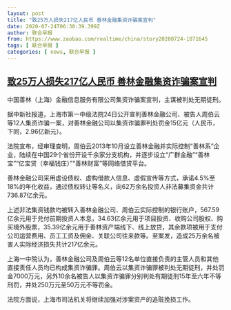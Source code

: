 ```yaml
---
layout: post
title: "致25万人损失217亿人民币 善林金融集资诈骗案宣判"
date: 2020-07-24T06:30:39.399Z
author: 联合早报
from: https://www.zaobao.com/realtime/china/story20200724-1071645
tags: [ 联合早报 ]
categories: [ news, 联合早报 ]
---
```

<!--1595598120000-->
[致25万人损失217亿人民币 善林金融集资诈骗案宣判](https://www.zaobao.com/realtime/china/story20200724-1071645)
------

<div>
<p>中国善林（上海）金融信息服务有限公司集资诈骗案宣判，主谋被判处无期徒刑。</p><p>据中新社报道，上海市第一中级法院24日公开宣判善林金融公司、被告人周伯云等12人集资诈骗一案，对善林金融公司以集资诈骗罪判处罚金15亿元（人民币，下同，2.96亿新元）。</p><p>法院宣布，经审理查明，周伯云2013年10月设立善林金融并实际控制“善林系”企业，陆续在中国29个省份开设千余家分支机构，并逐步设立“广群金融”“善林宝”“亿宝贷（幸福钱庄）”“善林财富”等网络借贷平台。</p><section id="imu"><div id="dfp-ad-imu1-wrapper" class="dfp-tag-wrapper"><div id="dfp-ad-imu1" class="dfp-tag-wrapper"></div></div></section><p>善林金融公司采用虚设债权、虚构借款人信息、虚假宣传等方式，承诺4.5%至18%的年化收益，通过债权转让等名义，向62万余名投资人非法募集资金共计736.87亿余元。</p><p>上述非法集资钱款均被转入善林金融公司、周伯云实际控制的银行账户，567.59亿余元用于兑付前期投资人本息，34.63亿余元用于项目投资、收购公司股权、购买境外股票，35.39亿余元用于善林资产端线下、线上放贷，其余款项被用于支付公司运营费用、员工工资及佣金、关联公司往来款等。至案发，造成25万余名被害人实际经济损失共计217亿余元。</p><p>上海一中院认为，善林金融公司及周伯云等12名单位直接负责的主管人员和其他直接责任人员均已构成集资诈骗罪。周伯云以集资诈骗罪被判处无期徒刑，并处罚金7000万元，另外10余名被告人以集资诈骗罪分别判处有期徒刑15年至六年不等刑罚，并处250万元至50万元不等罚金。</p><p>法院方面说，上海市司法机关将继续加强对涉案资产的追赃挽损工作。</p><div id="innity-in-post"></div><div id="dfp-ad-midarticlespecial-wrapper" class="dfp-tag-wrapper"><div id="dfp-ad-midarticlespecial" class="dfp-tag-wrapper"></div></div>
</div>
